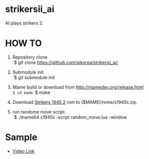 # strikersii_ai
AI plays strikers 2.

HOW TO
=============

1. Repository clone     
`$ git clone https://github.com/aikorea/strikersii_ai/

2. Submodule init    
`$ git submodule init

3. Mame build or download from http://mamedev.org/release.html    
`$ cd mame
`$ make

4. Download [Strikers 1945 2](http://doperoms.com/roms/mame/s1945ii.zip.html/689168/S1945ii.zip.html) rom to ($MAME)/roms/s1945ii.zip.

5. run randome move script.    
`$ ./mame64 s1945ii -script random_move.lua -window


Sample 
=============   
- [Video Link](https://youtu.be/resr2K0z1Aw)  

